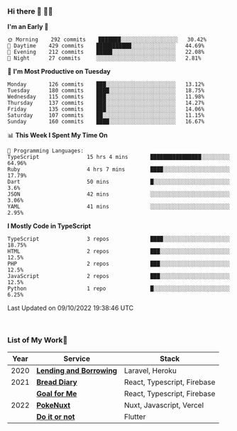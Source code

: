 ### Hi there 👋 🧑‍💻



<!--START_SECTION:waka-->
**I'm an Early 🐤** 

```text
🌞 Morning    292 commits    ███████░░░░░░░░░░░░░░░░░░   30.42% 
🌆 Daytime    429 commits    ███████████░░░░░░░░░░░░░░   44.69% 
🌃 Evening    212 commits    █████░░░░░░░░░░░░░░░░░░░░   22.08% 
🌙 Night      27 commits     ░░░░░░░░░░░░░░░░░░░░░░░░░   2.81%

```
📅 **I'm Most Productive on Tuesday** 

```text
Monday       126 commits    ███░░░░░░░░░░░░░░░░░░░░░░   13.12% 
Tuesday      180 commits    ████░░░░░░░░░░░░░░░░░░░░░   18.75% 
Wednesday    115 commits    ███░░░░░░░░░░░░░░░░░░░░░░   11.98% 
Thursday     137 commits    ███░░░░░░░░░░░░░░░░░░░░░░   14.27% 
Friday       135 commits    ███░░░░░░░░░░░░░░░░░░░░░░   14.06% 
Saturday     107 commits    ██░░░░░░░░░░░░░░░░░░░░░░░   11.15% 
Sunday       160 commits    ████░░░░░░░░░░░░░░░░░░░░░   16.67%

```


📊 **This Week I Spent My Time On** 

```text
💬 Programming Languages: 
TypeScript               15 hrs 4 mins       ████████████████░░░░░░░░░   64.96% 
Ruby                     4 hrs 7 mins        ████░░░░░░░░░░░░░░░░░░░░░   17.79% 
Dart                     50 mins             █░░░░░░░░░░░░░░░░░░░░░░░░   3.6% 
JSON                     42 mins             ░░░░░░░░░░░░░░░░░░░░░░░░░   3.06% 
YAML                     41 mins             ░░░░░░░░░░░░░░░░░░░░░░░░░   2.95%

```

**I Mostly Code in TypeScript** 

```text
TypeScript               3 repos             ████░░░░░░░░░░░░░░░░░░░░░   18.75% 
HTML                     2 repos             ███░░░░░░░░░░░░░░░░░░░░░░   12.5% 
PHP                      2 repos             ███░░░░░░░░░░░░░░░░░░░░░░   12.5% 
JavaScript               2 repos             ███░░░░░░░░░░░░░░░░░░░░░░   12.5% 
Python                   1 repo              █░░░░░░░░░░░░░░░░░░░░░░░░   6.25%

```



 Last Updated on 09/10/2022 19:38:46 UTC
<!--END_SECTION:waka-->


<br />

### List of My Work🚀

| Year | Service | Stack |
|--|--|--|
| 2020 | [**Lending and Borrowing**](https://lending-and-borrowing.herokuapp.com/) | Laravel, Heroku |
| 2021 | [**Bread Diary**](https://bread-diary-web.web.app/) | React, Typescript, Firebase |
|  | [**Goal for Me**](https://goal-for-me.web.app/) | React, Typescript, Firebase |
| 2022 | [**PokeNuxt**](https://pokenuxt.vercel.app/) | Nuxt, Javascript, Vercel |
|  | [**Do it or not**](https://apps.apple.com/jp/app/do-it-or-not/id1613818865) | Flutter |